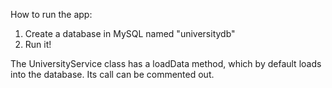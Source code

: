 How to run the app:
1) Create a database in MySQL named "universitydb"
2) Run it!

The UniversityService class has a loadData method, which by default loads into the database. Its call can be commented out.
